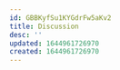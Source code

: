 ```yaml
---
id: GBBKyfSu1KYGdrFw5aKv2
title: Discussion
desc: ''
updated: 1644961726970
created: 1644961726970
---
```


